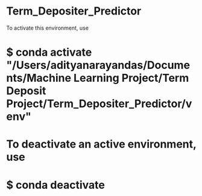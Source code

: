 # Term_Depositer_Predictor
To activate this environment, use
#
#     $ conda activate "/Users/adityanarayandas/Documents/Machine Learning Project/Term Deposit Project/Term_Depositer_Predictor/venv"
#
# To deactivate an active environment, use
#
#     $ conda deactivate